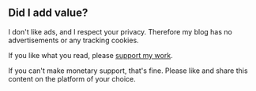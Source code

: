 <!-- markdownlint-disable-next-line MD041 -->
## Did I add value?

I don't like ads, and I respect your privacy. Therefore my blog has no advertisements or any tracking cookies.

If you like what you read, please [support my work](/support/).

If you can't make monetary support, that's fine. Please like and share this content on the platform of your choice.

<!-- Dan has bought a Coffee for The Tallest Dwarf. Here are the other supporters. -->
